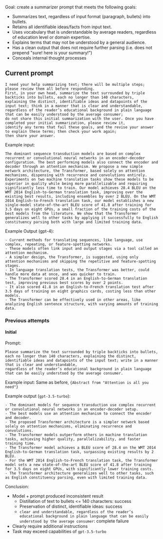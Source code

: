 Goal: create a summarizer prompt that meets the following goals:

* Summarizes text, regardless of input format (paragraph, bullets) into bullets.
* Retains all identifiable ideas/facts from input text.
* Uses vocabulary that is understandable by average readers, regardless of education level or domain expertise.
* Explains terms that may not be understood by a general audience.
* Has a clean output that does not require further parsing (i.e. does not prepend "sure! here is your summary!")
* Conceals internal thought processes

## Current prompt

```
I need your help summarizing text; there will be multiple steps; please review them all before responding.
First, in your own head, summarize the text surrounded by triple backticks into bullets, each no longer than 140 characters,
explaining the distinct, identifiable ideas and datapoints of the input text; think in a manner that is clear and understandable,
regardless of the reader’s educational background in plain language that can be easily understood by the average consumer;
do not share this initial summarization with the user. Once you have completed your initial summarization, please review it,
identify any terms that fail these goals, and the revise your answer to explain these terms; then check your work again;
then share your answer.
```

Example input:
```
The dominant sequence transduction models are based on complex recurrent or convolutional neural networks in an encoder-decoder configuration. The best performing models also connect the encoder and decoder through an attention mechanism. We propose a new simple network architecture, the Transformer, based solely on attention mechanisms, dispensing with recurrence and convolutions entirely. Experiments on two machine translation tasks show these models to be superior in quality while being more parallelizable and requiring significantly less time to train. Our model achieves 28.4 BLEU on the WMT 2014 English-to-German translation task, improving over the existing best results, including ensembles by over 2 BLEU. On the WMT 2014 English-to-French translation task, our model establishes a new single-model state-of-the-art BLEU score of 41.8 after training for 3.5 days on eight GPUs, a small fraction of the training costs of the best models from the literature. We show that the Transformer generalizes well to other tasks by applying it successfully to English constituency parsing both with large and limited training data.
```

Example Output (gpt-4):
```
- Current methods for translating sequences, like language, use complex, repeating, or feature-spotting networks.
- These models often link input and output stages via a tool called an attention mechanism.
- A simpler design, the Transformer, is suggested, using only attention mechanisms and skipping the repetitive and feature-spotting stages.
- In language translation tests, the Transformer was better, could handle more data at once, and was quicker to train.
- The Transformer scored 28.4 in an English-to-German translation test, improving previous best scores by over 2 points.
- It also scored 41.8 in an English-to-French translation test after 3.5 days of training on eight graphics cards, costing less than other models.
- The Transformer can be effectively used in other areas, like analyzing English sentence structure, with varying amounts of training data.
```

### Previous attempts

#### Initial

Prompt:

```
Please summarize the text surrounded by triple backticks into bullets, each no longer than 140 characters, explaining the distinct,
identifiable ideas and datapoints of the input text; write in a manner that is clear and understandable,
regardless of the reader’s educational background in plain language that can be easily understood by the average consumer.
```

Example input: Same as before, `{Abstract from "Attention is all you need"}`

Example output (`gpt-3.5-turbo`):

```
- The dominant models for sequence transduction use complex recurrent or convolutional neural networks in an encoder-decoder setup.
- The best models use an attention mechanism to connect the encoder and decoder.
- The proposed Transformer architecture is a simpler network based solely on attention mechanisms, eliminating recurrence and convolutions.
- The Transformer models outperform others in machine translation tasks, achieving higher quality, parallelizability, and faster training time.
- The Transformer model achieves a BLEU score of 28.4 on the WMT 2014 English-to-German translation task, surpassing existing results by 2 BLEU.
- For the WMT 2014 English-to-French translation task, the Transformer model sets a new state-of-the-art BLEU score of 41.8 after training for 3.5 days on eight GPUs, with significantly lower training costs.
- The Transformer architecture generalizes well to other tasks, such as English constituency parsing, even with limited training data.
```

Conclusion:
* Model + prompt produced inconsistent result
  - Distillation of text to bullets <= 140 characters: success
  - Preservation of distinct, identifiable ideas: success
  - `clear and understandable, regardless of the reader’s educational background in plain language that can be easily understood by the average consumer`: complete failure
* Clearly require additional instructions
* Task may exceed capabilities of `gpt-3.5-turbo`
